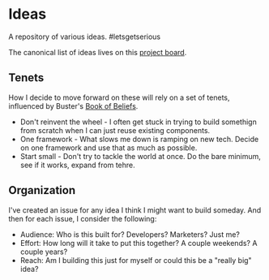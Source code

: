 # Ideas

A repository of various ideas. #letsgetserious

The canonical list of ideas lives on this [project board](https://github.com/dacort/ideas/projects/1).

## Tenets

How I decide to move forward on these will rely on a set of tenets, influenced by Buster's [Book of Beliefs](https://github.com/busterbenson/public/blob/master/book-of-beliefs.md).

- Don't reinvent the wheel - I often get stuck in trying to build somethign from scratch when I can just reuse existing components.
- One framework - What slows me down is ramping on new tech. Decide on one framework and use that as much as possible.
- Start small - Don't try to tackle the world at once. Do the bare minimum, see if it works, expand from tehre.

## Organization

I've created an issue for any idea I think I might want to build someday. And then for each issue, I consider the following:

- Audience: Who is this built for? Developers? Marketers? Just me?
- Effort: How long will it take to put this together? A couple weekends? A couple years?
- Reach: Am I building this just for myself or could this be a "really big" idea?
